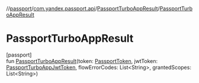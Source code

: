 //[passport](../../../index.md)/[com.yandex.passport.api](../index.md)/[PassportTurboAppResult](index.md)/[PassportTurboAppResult](-passport-turbo-app-result.md)

# PassportTurboAppResult

[passport]\
fun [PassportTurboAppResult](-passport-turbo-app-result.md)(token: [PassportToken](../-passport-token/index.md), jwtToken: [PassportTurboAppJwtToken](../-passport-turbo-app-jwt-token/index.md), flowErrorCodes: List&lt;String&gt;, grantedScopes: List&lt;String&gt;)
